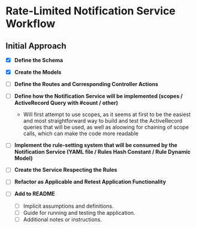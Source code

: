 # Rate-Limited Notification Service Workflow

## Initial Approach

- [x] **Define the Schema**

- [x] **Create the Models**

- [ ] **Define the Routes and Corresponding Controller Actions**

- [ ] **Define how the Notification Service will be implemented (scopes / ActiveRecord Query with #count / other)**
  - Will first attempt to use scopes, as it seems at first to be the easiest and most straightforward way to build and test the ActiveRecord queries that will be used, as well as aloowing for chaining of scope calls, which can make the code more readable

- [ ] **Implement the rule-setting system that will be consumed by the Notification Service (YAML file / Rules Hash Constant / Rule Dynamic Model)**

- [ ] **Create the Service Respecting the Rules**

- [ ] **Refactor as Applicable and Retest Application Functionality**

- [ ] **Add to README**
  - [ ] Implicit assumptions and definitions.
  - [ ] Guide for running and testing the application.
  - [ ] Additional notes or instructions.
